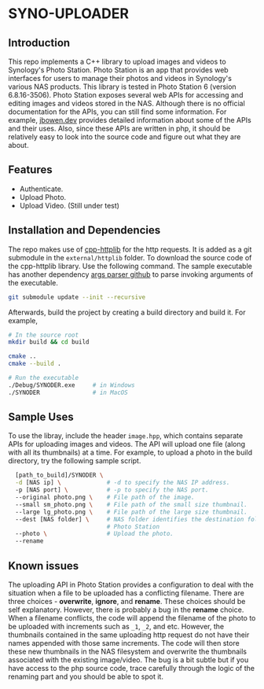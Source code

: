 # SYNO-UPLOADER

## Introduction

This repo implements a C++ library to upload images and videos to Synology's Photo Station. Photo Station is an app that provides web interfaces for users to manage their photos and videos in Synology's various NAS products. This library is tested in Photo Station 6 (version 6.8.16-3506). Photo Station exposes several web APIs for accessing and editing images and videos stored in the NAS. Although there is no official documentation for the APIs, you can still find some information. For example, [jbowen.dev](https://blog.jbowen.dev/2020/01/exploring-the-synology-photostation-api/) provides detailed information about some of the APIs and their uses. Also, since these APIs are written in php, it should be relatively easy to look into the source code and figure out what they are about.

## Features

- Authenticate.
- Upload Photo.
- Upload Video. (Still under test)

## Installation and Dependencies

The repo makes use of [cpp-httplib](https://github.com/yhirose/cpp-httplib) for the http requests. It is added as a  git submodule in the `external/httplib` folder. To download the source code of the cpp-httplib library. Use the following command. The sample executable has another dependency [args parser github](https://github.com/Taywee/args.git) to parse invoking arguments of the executable.

```bash
git submodule update --init --recursive
```

Afterwards, build the project by creating a build directory and build it. For example,

```bash
# In the source root
mkdir build && cd build

cmake ..
cmake --build .

# Run the executable
./Debug/SYNODER.exe     # in Windows
./SYNODER               # in MacOS
```

## Sample Uses

To use the libray, include the header `image.hpp`, which contains separate APIs for uploading images and videos. The API will upload one file (along with all its thumbnails) at a time. For example, to upload a photo in the build directory, try the following sample script.

```bash
  [path_to_build]/SYNODER \
  -d [NAS ip] \             # -d to specify the NAS IP address.
  -p [NAS port] \           # -p to specify the NAS port.
  --original photo.png \    # File path of the image.
  --small sm_photo.png \    # File path of the small size thumbnail.
  --large lg_photo.png \    # File path of the large size thumbnail.
  --dest [NAS folder] \     # NAS folder identifies the destination folder in 
                            # Photo Station
  --photo \                 # Upload the photo.
  --rename
```

## Known issues

The uploading API in Photo Station provides a configuration to deal with the situation when a file to be uploaded has a conflicting filename. There are three choices - **overwrite**, **ignore**, and **rename**. These choices should be self explanatory. However, there is probably a bug in the **rename** choice. When a filename conflicts, the code will append the filename of the photo to be uploaded with increments such as `_1`, `_2`, and etc. However, the thumbnails contained in the same uploading http request do not have their names appended with those same increments. The code will then store these new thumbnails in the NAS filesystem and overwrite the thumbnails associated with the existing image/video. The bug is a bit subtle but if you have access to the php source code, trace carefully through the logic of the renaming part and you should be able to spot it.
